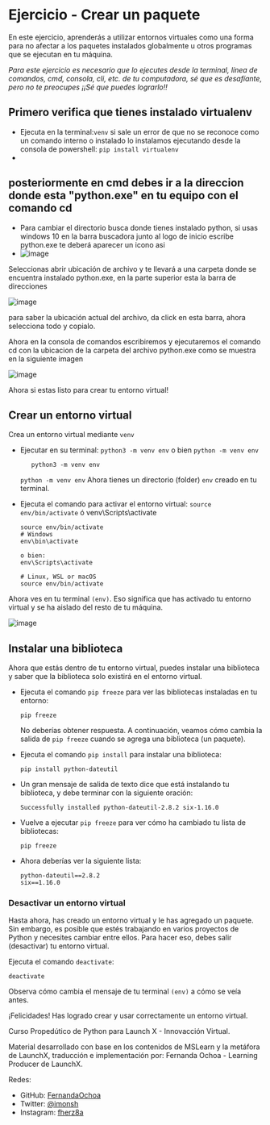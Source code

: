 # Ejercicio - Crear un paquete

En este ejercicio, aprenderás a utilizar entornos virtuales como una forma para no afectar a los paquetes instalados globalmente u otros programas que se ejecutan en tu máquina.

*Para este ejercicio es necesario que lo ejecutes desde la terminal, línea de comandos, cmd, consola, cli, etc. de tu computadora, sé que es desafíante, pero no te preocupes ¡¡Sé que puedes lograrlo!!*
## Primero verifica que tienes instalado virtualenv 

* Ejecuta en la terminal:``venv``  si sale un error de que no se reconoce como un comando interno o instalado lo instalamos ejecutando desde la consola de powershell: ``pip install virtualenv``
* 
## posteriormente en cmd debes ir a la direccion donde esta "python.exe" en tu equipo con el comando cd

* Para cambiar el directorio busca donde tienes instalado python, si usas windows 10 en la barra buscadora junto al logo de inicio escribe python.exe te deberá aparecer un icono asi
*  ![image](https://user-images.githubusercontent.com/99075419/154860417-00803c55-7465-4552-8e24-0182b7b96d10.png)

Seleccionas abrir ubicación de archivo y te llevará a una carpeta donde se encuentra instalado python.exe, en la parte superior esta la barra de direcciones

![image](https://user-images.githubusercontent.com/99075419/154860548-4991bde1-824e-48aa-800e-74c26510868b.png)

para saber la ubicación actual del archivo, da click en esta barra, ahora selecciona todo y copialo. 
 
 Ahora en la consola de comandos escribiremos y ejecutaremos el comando cd  con la ubicacion de la carpeta del archivo python.exe como se muestra en la siguiente imagen
 
 ![image](https://user-images.githubusercontent.com/99075419/154860921-ec7feb97-a54a-4348-8623-da048cb6a96f.png)
 
Ahora si estas listo para crear tu entorno virtual!

## Crear un entorno virtual

Crea un entorno virtual mediante ``venv``

* Ejecutar en su terminal: ``python3 -m venv env`` o bien ``python -m venv env``

    ```
       python3 -m venv env 
    ```
    ``
    python -m venv env
    ``
    Ahora tienes un directorio (folder) ``env`` creado en tu terminal.

* Ejecuta el comando para activar el entorno virtual: ``source env/bin/activate`` ó venv\Scripts\activate

    ```
    source env/bin/activate
    # Windows
    env\bin\activate
    
    o bien: 
    env\Scripts\activate

    # Linux, WSL or macOS
    source env/bin/activate
    ```

Ahora ves en tu terminal ``(env)``. Eso significa que has activado tu entorno virtual y se ha aislado del resto de tu máquina.

![image](https://user-images.githubusercontent.com/9124597/153076991-25e857c5-a910-4d54-80b9-47fce1b62147.png)

## Instalar una biblioteca

Ahora que estás dentro de tu entorno virtual, puedes instalar una biblioteca y saber que la biblioteca solo existirá en el entorno virtual.

* Ejecuta el comando ``pip freeze`` para ver las bibliotecas instaladas en tu entorno:

    ```
    pip freeze
    ```

    No deberías obtener respuesta. A continuación, veamos cómo cambia la salida de ``pip freeze`` cuando se agrega una biblioteca (un paquete).

* Ejecuta el comando ``pip install`` para instalar una biblioteca:
   ```
   pip install python-dateutil
   ```
* Un gran mensaje de salida de texto dice que está instalando tu biblioteca, y debe terminar con la siguiente oración:

    ```
    Successfully installed python-dateutil-2.8.2 six-1.16.0
    ```
* Vuelve a ejecutar ```pip freeze``` para ver cómo ha cambiado tu lista de bibliotecas:
    ```
    pip freeze
    ```
* Ahora deberías ver la siguiente lista:
    ```
    python-dateutil==2.8.2
    six==1.16.0
    ```

### Desactivar un entorno virtual

Hasta ahora, has creado un entorno virtual y le has agregado un paquete. Sin embargo, es posible que estés trabajando en varios proyectos de Python y necesites cambiar entre ellos. Para hacer eso, debes salir (desactivar) tu entorno virtual.

Ejecuta el comando ``deactivate``:
```
deactivate
```

Observa cómo cambia el mensaje de tu terminal ``(env)`` a cómo se veía antes.

¡Felicidades! Has logrado crear y usar correctamente un entorno virtual.


Curso Propedútico de Python para Launch X - Innovacción Virtual.

Material desarrollado con base en los contenidos de MSLearn y la metáfora de LaunchX, traducción e implementación por: Fernanda Ochoa - Learning Producer de LaunchX.

Redes:
* GitHub: [FernandaOchoa](https://github.com/FernandaOchoa)
* Twitter: [@imonsh](https://twitter.com/imonsh)
* Instagram: [fherz8a](https://www.instagram.com/fherz8a/)
